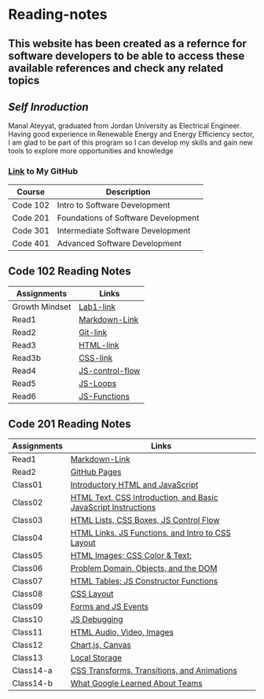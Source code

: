 # Reading-notes

## This website has been created as a refernce for software developers  to be able to access these available references and check any related topics


## *Self Inroduction* 
Manal Ateyyat, graduated from Jordan University as Electrical Engineer. 
Having good experience in Renewable Energy and Energy Efficiency sector, I am glad to be part of this program so I can develop my skills and gain new tools to explore more opportunities and knowledge
### [Link](https://github.com/Manal4888) to My GitHub

|Course|Description|
|-----------|---------|
|Code 102| Intro to Software Development|
|Code 201| Foundations of Software Development|
|Code 301| Intermediate Software Development|
|Code 401| Advanced Software Development|
## Code 102 Reading Notes

|Assignments|Links|
|-----------|---------|
|Growth Mindset|[Lab1-link](102/Lab1.md)|
|Read1| [Markdown-Link](102/Read1.md)|
|Read2|[Git-link](102/Read2.md)|
|Read3|[HTML-link](102/Read3.md)|
|Read3b|[CSS-link](102/Read3b.md)|
|Read4|[JS-control-flow](102/Read4.md)|
|Read5|[JS-Loops](102/Read5.md)|
|Read6|[JS-Functions](102/Read6.md)|


## Code 201 Reading Notes

|Assignments|Links|
|-----------|---------|
|Read1|[Markdown-Link](201/Read1.md)|
|Read2|[GitHub Pages](201/Read2.md)|
|Class01|[ Introductory HTML and JavaScript](201/Class01.md)|
|Class02|[HTML Text, CSS Introduction, and Basic JavaScript Instructions](201/Class02.md)|
|Class03|[HTML Lists, CSS Boxes, JS Control Flow](201/Class03.md)|
|Class04|[HTML Links, JS Functions, and Intro to CSS Layout](201/Class04.md)|
|Class05|[HTML Images; CSS Color & Text:](201/Class05.md)|
|Class06|[Problem Domain, Objects, and the DOM](201/Class06.md)
|Class07|[HTML Tables; JS Constructor Functions](201/Class07.md)
|Class08|[CSS Layout](201/Class08.md)
|Class09| [Forms and JS Events](201/Class09.md)
|Class10|[JS Debugging](201/Class10.md)
|Class11|[HTML Audio, Video, Images](201/Class11.md)
|Class12|[Chart.js, Canvas](201/Class12.md)
|Class13|[Local Storage](201/Class13.md)
|Class14-a|[CSS Transforms, Transitions, and Animations](201/Class14-a.md)
|Class14-b|[What Google Learned About Teams](201/Class14-b.md)